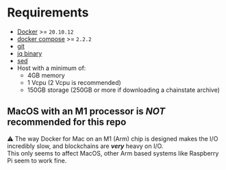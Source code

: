 # Requirements

- [Docker](./docker.md) >= `20.10.12`
- [docker compose](./docker.md) >= `2.2.2`
- [git](https://git-scm.com/downloads)
- [jq binary](https://stedolan.github.io/jq/download/)
- [sed](https://www.gnu.org/software/sed/)
- Host with a minimum of:
  - 4GB memory
  - 1 Vcpu (2 Vcpu is recommended)
  - 150GB storage (250GB or more if downloading a chainstate archive)

## **MacOS with an M1 processor is _NOT_ recommended for this repo**

⚠️ The way Docker for Mac on an M1 (Arm) chip is designed makes the I/O incredibly slow, and blockchains are **_very_** heavy on I/O. \
This only seems to affect MacOS, other Arm based systems like Raspberry Pi seem to work fine.
